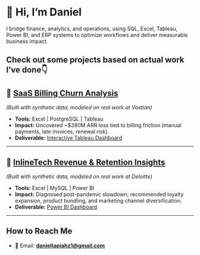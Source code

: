 # 👋 Hi, I’m Daniel  

I bridge finance, analytics, and operations, using SQL, Excel, Tableau, Power BI, and ERP systems to optimize workflows and deliver measurable business impact.

Check out some projects based on actual work I’ve done👇 
---

## 🔹 [SaaS Billing Churn Analysis](https://github.com/dantapia17/Vastian-Billing-Churn-Analysis)  
*(Built with synthetic data, modeled on real work at Vastian)*  
- **Tools:** Excel | PostgreSQL | Tableau  
- **Impact:** Uncovered ~$380M ARR loss tied to billing friction (manual payments, late invoices, renewal risk). 
- **Deliverable:** [Interactive Tableau Dashboard](https://public.tableau.com/views/SaaSBillingChurnDashboard/Dashboard1?:language=en-US&:sid=&:redirect=auth&:display_count=n&:origin=viz_share_link)

---

## 🔹 [InlineTech Revenue & Retention Insights](https://github.com/dantapia17/InlineTech-Revenue-Retention-Insights)  
*(Built with synthetic data, modeled on real work at Deloitte)*  
- **Tools:** Excel | MySQL | Power BI  
- **Impact:** Diagnosed post-pandemic slowdown; recommended loyalty expansion, product bundling, and marketing channel diversification.  
- **Deliverable:** [Power BI Dashboard](https://github.com/dantapia17/InlineTech-Revenue-Retention-Insights/blob/main/dashboard)  

---

## How to Reach Me  
- 📧 Email: **danieltapiahz1@gmail.com**  
